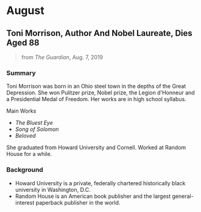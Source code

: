 # August

## Toni Morrison, Author And Nobel Laureate, Dies Aged 88

> from *The Guardian*, Aug. 7, 2019

### Summary

Toni Morrison was born in an Ohio steel town in the depths of the Great Depression. She won Pulitzer prize, Nobel prize, the Legion d'Honneur and a Presidential Medal of Freedom. Her works are in high school syllabus.

Main Works

- *The Bluest Eye*
- *Song of Solomon*
- *Beloved*

She graduated from Howard University and Cornell. Worked at Random House for a while.

### Background

- Howard University is a private, federally chartered historically black university in Washington, D.C.
- Random House is an American book publisher and the largest general-interest paperback publisher in the world.
